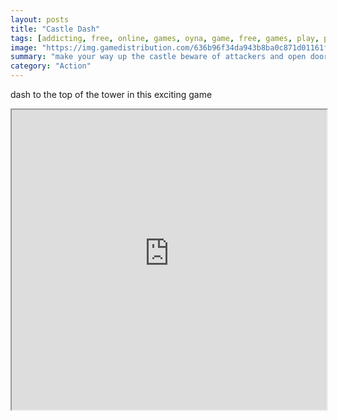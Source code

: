 ```yaml
---
layout: posts
title: "Castle Dash"
tags: [addicting, free, online, games, oyna, game, free, games, play, play, games]
image: "https://img.gamedistribution.com/636b96f34da943b8ba0c871d01161f75.jpg"
summary: "make your way up the castle beware of attackers and open doors  free online games oyna game free games play play games"
category: "Action"
---
```


dash to the top of the tower in this exciting game

<iframe width="100%" height="480px;" src="https://html5.gamedistribution.com/636b96f34da943b8ba0c871d01161f75/"></iframe>